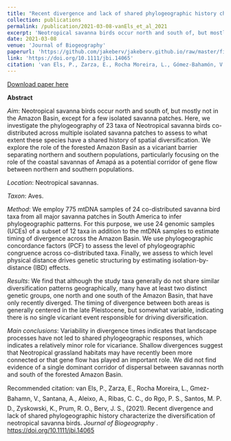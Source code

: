 ```yaml
---
title: "Recent divergence and lack of shared phylogeographic history characterize the diversification of neotropical savanna birds"
collection: publications
permalink: /publication/2021-03-08-vanEls_et_al_2021
excerpt: 'Neotropical savanna birds occur north and south of, but mostly not in the Amazon Basin, except for a few isolated savanna patches. Here, we investigate the phylogeography of 23 taxa of Neotropical savanna birds co-distributed across multiple isolated savanna patches to assess to what extent these species have a shared history of spatial diversification. We explore the role of the forested Amazon Basin as a vicariant barrier separating northern and southern populations, particularly focusing on the role of the coastal savannas of Amapá as a potential corridor of gene flow between northern and southern populations.'
date: 2021-03-08
venue: 'Journal of Biogeography'
paperurl: 'https://github.com/jakeberv/jakeberv.github.io/raw/master/files/pdf/papers/vanEls_et_al_2021.pdf'
link: 'https://doi.org/10.1111/jbi.14065'
citation: 'van Els, P., Zarza, E., Rocha Moreira, L., Gómez-Bahamón, V., Santana, A., Aleixo, A., Ribas, C. C., do Rêgo, P. S., Santos, M. P. D., Zyskowski, K., Prum, R. O., <b>Berv, J. S.</b>, (2021). Recent divergence and lack of shared phylogeographic history characterize the diversification of neotropical savanna birds. <i>Journal of Biogeography</i>.'
---
```


[Download paper here](https://github.com/jakeberv/jakeberv.github.io/raw/master/images/research/the-persistence-of-memory-painting-by-salvador-dali-uhd-4k-wallpaper.jpg)

**Abstract**

*Aim*:
Neotropical savanna birds occur north and south of, but mostly not in the Amazon Basin, except for a few isolated savanna patches. Here, we investigate the phylogeography of 23 taxa of Neotropical savanna birds co-distributed across multiple isolated savanna patches to assess to what extent these species have a shared history of spatial diversification. We explore the role of the forested Amazon Basin as a vicariant barrier separating northern and southern populations, particularly focusing on the role of the coastal savannas of Amapá as a potential corridor of gene flow between northern and southern populations.

*Location*:
Neotropical savannas.

*Taxon*: 
Aves.

*Method*:
We employ 775 mtDNA samples of 24 co-distributed savanna bird taxa from all major savanna patches in South America to infer phylogeographic patterns. For this purpose, we use 24 genomic samples (UCEs) of a subset of 12 taxa in addition to the mtDNA samples to estimate timing of divergence across the Amazon Basin. We use phylogeographic concordance factors (PCF) to assess the level of phylogeographic congruence across co-distributed taxa. Finally, we assess to which level physical distance drives genetic structuring by estimating isolation-by-distance (IBD) effects.

*Results*:
We find that although the study taxa generally do not share similar diversification patterns geographically, many have at least two distinct genetic groups, one north and one south of the Amazon Basin, that have only recently diverged. The timing of divergence between both areas is generally centered in the late Pleistocene, but somewhat variable, indicating there is no single vicariant event responsible for driving diversification.

*Main conclusions*:
Variability in divergence times indicates that landscape processes have not led to shared phylogeographic responses, which indicates a relatively minor role for vicariance. Shallow divergences suggest that Neotropical grassland habitats may have recently been more connected or that gene flow has played an important role. We did not find evidence of a single dominant corridor of dispersal between savannas north and south of the forested Amazon Basin.

Recommended citation: van Els, P., Zarza, E., Rocha Moreira, L., Gmez-Bahamn, V., Santana, A., Aleixo, A., Ribas, C. C., do Rgo, P. S., Santos, M. P. D., Zyskowski, K., Prum, R. O., Berv, J. S., (2021). Recent divergence and lack of shared phylogeographic history characterize the diversification of neotropical savanna birds. <i> Journal of Biogeography </i>. <https://doi.org/10.1111/jbi.14065>
